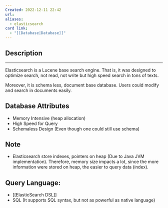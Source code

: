 ```yaml
---
Created: 2022-12-11 22:42
url: 
aliases:
  - elasticsearch
card link:
  - "[[Database|Database]]"
---
```

## Description
---

Elasticsearch is a Lucene base search engine. That is, it was designed to optimize search, not read, not write but high speed search in tons of texts. 

Moreover, it is schema less, document base database. Users could modify and search in documents easily. 

## Database Attributes
- Memory Intensive (heap allocation)
- High Speed for Query
- Schemaless Design (Even though one could still use schema)


## Note
- Elasticsearch store indexes, pointers on heap (Due to Java JVM implementation). Therefore, memory size impacts a lot, since the more information were stored on heap, the easier to query data (index).


## Query Language:
- [[ElasticSearch DSL]]
- SQL (It supports SQL syntax, but not as powerful as native language)


